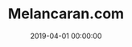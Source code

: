 ---
layout: inner
position: right
title: 'Melancaran.com'
lead_text: 'A Tour and Activities Online Booking System. I was maintaining the already established system and implemented some new features.'
tags: ['MySQL', 'PHP, Yii 2', 'JS, jQuery']
featured_image: ['/img/posts/melancaran-min.png']
date: 2019-04-01 00:00:00
categories: ['Web', 'API Service']
project_link: ''
button_icon: ''
button_text: ''
order: 21
visible: 1
company: 'Freelance'
---